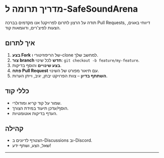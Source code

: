 # מדריך תרומה ל-SafeSoundArena

תודה על הרצון לתרום לפרויקט! אנו מקדמים בברכה Pull Requests, דיווחי באגים, הצעות לפיצ'רים, ודוגמאות קוד.

## איך לתרום
1. **בצע Fork** של הריפוזיטורי ו-clone למחשב שלך.
2. **צור branch חדש** לכל שינוי: `git checkout -b feature/my-feature`.
3. **בצע שינויים** והוסף בדיקות.
4. **פתח Pull Request** עם תיאור מפורט של השינוי.
5. **השתתף בדיון** – צוות הפרויקט יבחן, יגיב, וייתן הערות.

## כללי קוד
- שמור על קוד קריא ומודולרי.
- הוסף/עדכן תיעוד במידת הצורך.
- העדף בדיקות אוטומטיות.

## קהילה
- הצטרף לדיונים ב-Discussions וב-Discord.
- שאל, הצע, ושתף ידע!

---
